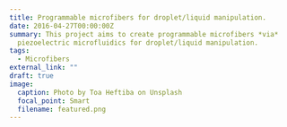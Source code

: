 ```yaml
---
title: Programmable microfibers for droplet/liquid manipulation.
date: 2016-04-27T00:00:00Z
summary: This project aims to create programmable microfibers *via*
  piezoelectric microfluidics for droplet/liquid manipulation.
tags:
  - Microfibers
external_link: ""
draft: true
image:
  caption: Photo by Toa Heftiba on Unsplash
  focal_point: Smart
  filename: featured.png
---
```

